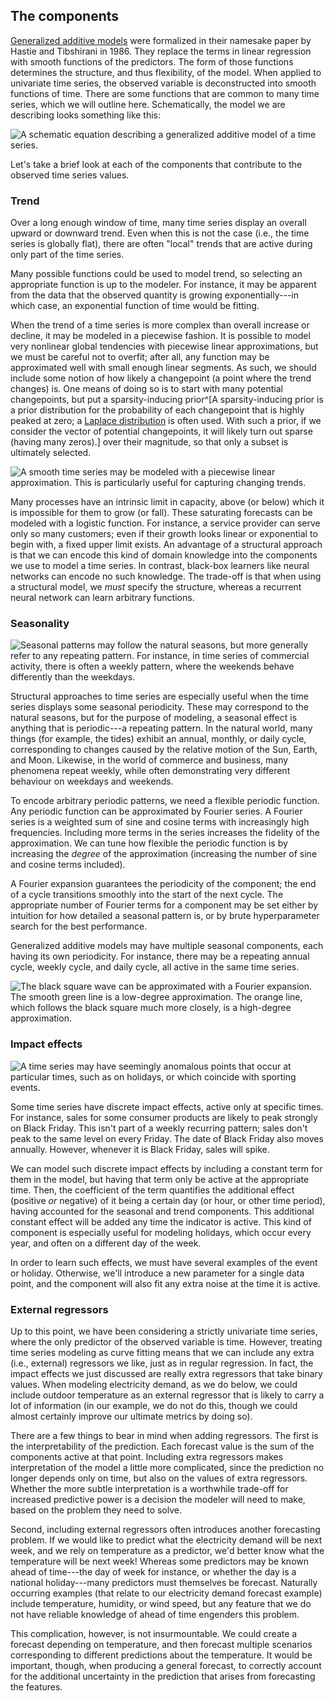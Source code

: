 ## The components

[Generalized additive models](https://projecteuclid.org/euclid.ss/1177013604) were formalized
in their namesake paper by Hastie and Tibshirani in 1986. They replace
the terms in linear regression with smooth functions of the predictors.
The form of those functions determines the structure, and thus
flexibility, of the model. When applied to univariate time series, the
observed variable is deconstructed into smooth functions of time. There
are some functions that are common to many time series, which we will
outline here. Schematically, the model we are describing looks something
like this:

![A schematic equation describing a generalized additive model of a time series.](figures/structural-eqn.png)

Let's take a brief look at each of the components that contribute to the
observed time series values.

### Trend

Over a long enough window of time, many time series display an overall
upward or downward trend. Even when this is not the case (i.e., the time
series is globally flat), there are often "local" trends that are active
during only part of the time series.

Many possible functions could be used to model trend, so selecting an
appropriate function is up to the modeler. For instance, it may be
apparent from the data that the observed quantity is growing
exponentially---in which case, an exponential function of time would be
fitting.

When the trend of a time series is more complex than overall increase or
decline, it may be modeled in a piecewise fashion. It is possible to
model very nonlinear global tendencies with piecewise linear
approximations, but we must be careful not to overfit; after all, any
function may be approximated well with small enough linear segments. As
such, we should include some notion of how likely a changepoint (a point
where the trend changes) is. One means of doing so is to start with many
potential changepoints, but put a sparsity-inducing prior^[A sparsity-inducing
prior is a prior distribution for the probability of each changepoint that is
highly peaked at zero; a
[Laplace distribution](https://en.wikipedia.org/wiki/Laplace_distribution)
is often used. With such a prior, if we consider the vector of potential
changepoints, it will likely turn out sparse (having many zeros).] over
their magnitude, so that only a subset is ultimately selected.


![A smooth time series may be modeled with a piecewise linear approximation. This is particularly useful for capturing changing trends.](/figures/ff16-04.png)

Many processes have an intrinsic limit in capacity, above (or below)
which it is impossible for them to grow (or fall). These saturating
forecasts can be modeled with a logistic function. For instance, a
service provider can serve only so many customers; even if their growth
looks linear or exponential to begin with, a fixed upper limit exists.
An advantage of a structural approach is that we can encode this kind of
domain knowledge into the components we use to model a time series. In
contrast, black-box learners like neural networks can encode no such
knowledge. The trade-off is that when using a structural model, we
*must* specify the structure, whereas a recurrent neural network can
learn arbitrary functions.

### Seasonality

![Seasonal patterns may follow the natural seasons, but more generally refer to any repeating pattern. For instance, in time series of commercial activity, there is often a weekly pattern, where the weekends behave differently than the weekdays.](/figures/ff16-05.png)

Structural approaches to time series are especially useful when the time
series displays some seasonal periodicity. These may correspond to the
natural seasons, but for the purpose of modeling, a seasonal effect is
anything that is periodic---a repeating pattern. In the natural world,
many things (for example, the tides) exhibit an annual, monthly, or
daily cycle, corresponding to changes caused by the relative motion of
the Sun, Earth, and Moon. Likewise, in the world of commerce and
business, many phenomena repeat weekly, while often demonstrating very
different behaviour on weekdays and weekends.

To encode arbitrary periodic patterns, we need a flexible periodic
function. Any periodic function can be approximated by Fourier series. A
Fourier series is a weighted sum of sine and cosine terms with
increasingly high frequencies. Including more terms in the series
increases the fidelity of the approximation. We can tune how flexible
the periodic function is by increasing the *degree* of the approximation
(increasing the number of sine and cosine terms included).

A Fourier expansion guarantees the periodicity of the component; the end
of a cycle transitions smoothly into the start of the next cycle. The
appropriate number of Fourier terms for a component may be set either by
intuition for how detailed a seasonal pattern is, or by brute
hyperparameter search for the best performance.

Generalized additive models may have multiple seasonal components, each
having its own periodicity. For instance, there may be a repeating
annual cycle, weekly cycle, and daily cycle, all active in the same time
series.

![The black square wave can be approximated with a Fourier expansion. The smooth green line is a low-degree approximation. The orange line, which follows the black square much more closely, is a high-degree approximation.](/figures/ff16-06.png)

### Impact effects

![A time series may have seemingly anomalous points that occur at particular times, such as on holidays, or which coincide with sporting events.](/figures/ff16-07.png)

Some time series have discrete impact effects, active only at specific
times. For instance, sales for some consumer products are likely to peak
strongly on Black Friday. This isn't part of a weekly recurring pattern;
sales don't peak to the same level on every Friday. The date of Black
Friday also moves annually. However, whenever it is Black Friday, sales
will spike.

We can model such discrete impact effects by including a constant term
for them in the model, but having that term only be active at the
appropriate time. Then, the coefficient of the term quantifies the
additional effect (positive *or* negative) of it being a certain day (or
hour, or other time period), having accounted for the seasonal and trend
components. This additional constant effect will be added any time the
indicator is active. This kind of component is especially useful for
modeling holidays, which occur every year, and often on a different day
of the week.

In order to learn such effects, we must have several examples of the
event or holiday. Otherwise, we'll introduce a new parameter for a
single data point, and the component will also fit any extra noise at
the time it is active.

### External regressors

Up to this point, we have been considering a strictly univariate time
series, where the only predictor of the observed variable is time.
However, treating time series modeling as curve fitting means that we
can include any extra (i.e., external) regressors we like, just as in
regular regression. In fact, the impact effects we just discussed are
really extra regressors that take binary values. When modeling
electricity demand, as we do below, we could include outdoor temperature
as an external regressor that is likely to carry a lot of information
(in our example, we do not do this, though we could almost certainly
improve our ultimate metrics by doing so).

There are a few things to bear in mind when adding regressors. The first
is the interpretability of the prediction. Each forecast value is the
sum of the components active at that point. Including extra regressors
makes interpretation of the model a little more complicated, since the
prediction no longer depends only on time, but also on the values of
extra regressors. Whether the more subtle interpretation is a worthwhile
trade-off for increased predictive power is a decision the modeler will
need to make, based on the problem they need to solve.

Second, including external regressors often introduces another
forecasting problem. If we would like to predict what the electricity
demand will be next week, and we rely on temperature as a predictor,
we'd better know what the temperature will be next week! Whereas some
predictors may be known ahead of time---the day of week for instance, or
whether the day is a national holiday---many predictors must themselves
be forecast. Naturally occurring examples (that relate to our
electricity demand forecast example) include temperature, humidity, or
wind speed, but any feature that we do not have reliable knowledge of
ahead of time engenders this problem.

This complication, however, is not insurmountable. We could create a
forecast depending on temperature, and then forecast multiple scenarios
corresponding to different predictions about the temperature. It would
be important, though, when producing a general forecast, to correctly
account for the additional uncertainty in the prediction that arises
from forecasting the features.
